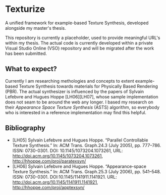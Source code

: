 # Texturize
A unified framework for example-based Texture Synthesis, developed alongside my master's thesis.

This repository is currently a placeholder, used to provide meaningful URL's within my thesis. The actual code is currently developed within a private Visual Studio Online (VSO) repository and will be migrated after the work has been submitted.

## What to expect?

Currently I am researching methologies and concepts to extent example-based Texture Synthesis towards materials for Physically Based Rendering (PBR). The actual synthesizer is influenced by the papers of Sylvain Lefebvre and Hugues Hoppe [LH06][LH07], whose sample implementation does not seam to be around the web any longer. I based my research on their *Appearance Space Texture Synthesis* (ASTS) algorithm, so everybody who is interested in a reference implementation may find this helpful.

## Bibliography

- [LH05] Sylvain Lefebvre and Hugues Hoppe. “Parallel Controllable Texture Synthesis.” In: ACM Trans. Graph.24.3 (July 2005), pp. 777–786. ISSN: 0730-0301. DOI: 10.1145/1073204.1073261, URL: http://doi.acm.org/10.1145/1073204.1073261, http://hhoppe.com/proj/paratexsyn/
- [LH06] Sylvain Lefebvre and Hugues Hoppe. “Appearance-space Texture Synthesis.” In: ACM Trans. Graph.25.3 (July 2006), pp. 541–548. ISSN: 0730-0301. DOI:10.1145/1141911.1141921. URL: http://doi.acm.org/10.1145/1141911.1141921, http://hhoppe.com/proj/apptexsyn/

